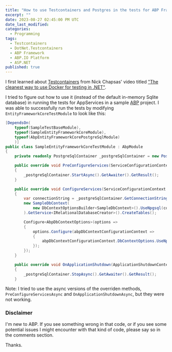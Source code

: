 ```yaml
---
title: "How to use Testcontainers and Postgres in the tests for ABP Framework's Application Services"
excerpt: ""
date: 2023-08-27 02:45:00 PM UTC
date_last_modified:
categories:
  - Programming
tags: 
  - Testcontainers
  - DotNet.Testcontainers
  - ABP Framework
  - ABP.IO Platform
  - ASP.NET
published: true
---
```


I first learned about [Testcontainers](https://github.com/testcontainers/testcontainers-dotnet) from Nick Chapsas' video titled ["The cleanest way to use Docker for testing in .NET"](https://www.youtube.com/watch?v=01ZMTkoAhyM).

I tried to figure out how to use it (instead of the default in-memory Sqlite database) in running the tests for AppServices in a sample [ABP](https://github.com/abpframework/abp) project. I was able to successfully run the tests by modifying `EntityFrameworkCoreTestModule` to look like this:


``` csharp
[DependsOn(
    typeof(SampleTestBaseModule),
    typeof(SampleEntityFrameworkCoreModule),
    typeof(AbpEntityFrameworkCorePostgreSqlModule)
    )]
public class SampleEntityFrameworkCoreTestModule : AbpModule
{
    private readonly PostgreSqlContainer _postgreSqlContainer = new PostgreSqlBuilder().Build();

    public override void PreConfigureServices(ServiceConfigurationContext context)
    {
        _postgreSqlContainer.StartAsync().GetAwaiter().GetResult();
    }

    public override void ConfigureServices(ServiceConfigurationContext context)
    {
        var connectionString = _postgreSqlContainer.GetConnectionString();
        new SampleDbContext(
            new DbContextOptionsBuilder<SampleDbContext>().UseNpgsql(connectionString).Options
        ).GetService<IRelationalDatabaseCreator>().CreateTables();

        Configure<AbpDbContextOptions>(options =>
        {
            options.Configure(abpDbContextConfigurationContext =>
            {
                abpDbContextConfigurationContext.DbContextOptions.UseNpgsql(connectionString);
            });
        });
    }

    public override void OnApplicationShutdown(ApplicationShutdownContext context)
    {
        _postgreSqlContainer.StopAsync().GetAwaiter().GetResult();
    }
```

Note: I tried to use the async versions of the overriden methods, `PreConfigureServicesAsync` and `OnApplicationShutdownAsync`, but they were not working.

### Disclaimer

I'm new to ABP. If you see something wrong in that code, or if you see some potential issues I might encounter with that kind of code, please say so in the comments section.

Thanks.
